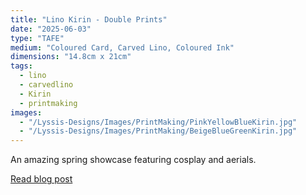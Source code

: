 ```yaml
---
title: "Lino Kirin - Double Prints"
date: "2025-06-03"
type: "TAFE"
medium: "Coloured Card, Carved Lino, Coloured Ink"
dimensions: "14.8cm x 21cm"
tags:
  - lino
  - carvedlino
  - Kirin
  - printmaking
images:
  - "/Lyssis-Designs/Images/PrintMaking/PinkYellowBlueKirin.jpg"
  - "/Lyssis-Designs/Images/PrintMaking/BeigeBlueGreenKirin.jpg"
---
```


An amazing spring showcase featuring cosplay and aerials.

[Read blog post](/blog/Printmaking/Completed-Pieces/Lino-Kirin)
